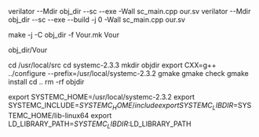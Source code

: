 verilator --Mdir obj_dir --sc --exe -Wall sc_main.cpp our.sv
verilator --Mdir obj_dir --sc --exe --build -j 0 -Wall sc_main.cpp our.sv

make -j -C obj_dir -f Vour.mk Vour

obj_dir/Vour

cd /usr/local/src
cd systemc-2.3.3
mkdir objdir
export CXX=g++
../configure --prefix=/usr/local/systemc-2.3.2
gmake 
gmake check
gmake install
cd ..
rm -rf objdir

export SYSTEMC_HOME=/usr/local/systemc-2.3.2
export SYSTEMC_INCLUDE=$SYSTEMC_HOME/include
export SYSTEMC_LIBDIR=$SYSTEMC_HOME/lib-linux64
export LD_LIBRARY_PATH=$SYSTEMC_LIBDIR:$LD_LIBRARY_PATH